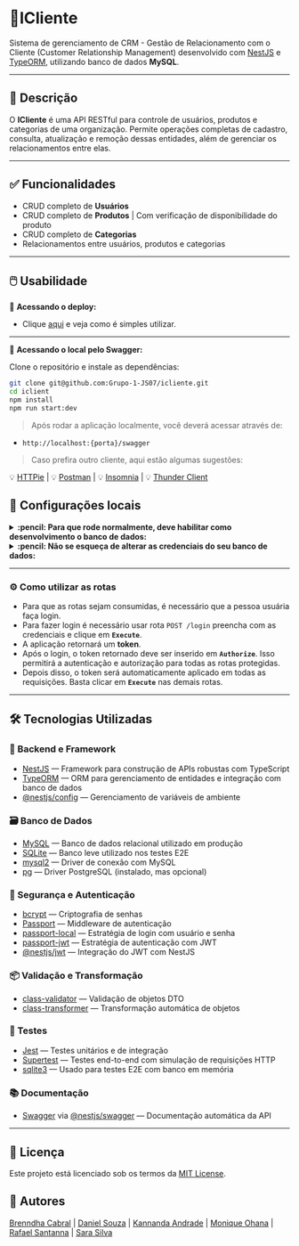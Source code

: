 # 🚀ICliente

Sistema de gerenciamento de CRM - Gestão de Relacionamento com o Cliente (Customer Relationship Management) desenvolvido com [NestJS](https://nestjs.com/) e [TypeORM](https://typeorm.io/), utilizando banco de dados **MySQL**.

---

## 📝 Descrição

O **ICliente** é uma API RESTful para controle de usuários, produtos e categorias de uma organização. Permite operações completas de cadastro, consulta, atualização e remoção dessas entidades, além de gerenciar os relacionamentos entre elas.

---

## ✅ Funcionalidades

- CRUD completo de **Usuários**
- CRUD completo de **Produtos** | Com verificação de disponibilidade do produto
- CRUD completo de **Categorias**
- Relacionamentos entre usuários, produtos e categorias

---

## 🖱️ Usabilidade

📍 **Acessando o deploy:**

- Clique [aqui](https://icliente.onrender.com/swagger) e veja como é simples utilizar.

---

📍 **Acessando o local pelo Swagger:**

Clone o repositório e instale as dependências:

```bash
git clone git@github.com:Grupo-1-JS07/icliente.git
cd iclient
npm install
npm run start:dev
```
> Após rodar a aplicação localmente, você deverá acessar através de:

- `http://localhost:{porta}/swagger` 

> Caso prefira outro cliente, aqui estão algumas sugestões:

  :bulb: [HTTPie](https://httpie.io/) | :bulb: [Postman](https://www.postman.com/) | :bulb: [Insomnia](https://insomnia.rest/) | :bulb: [Thunder Client](https://marketplace.visualstudio.com/items?itemName=rangav.vscode-thunder-client)

## 📍 Configurações locais

<details>

<summary id="env"><strong>:pencil: Para que rode normalmente, deve habilitar como desenvolvimento o banco de dados:</strong></summary><br/>

<img width="744" height="700" alt="image" src="https://github.com/user-attachments/assets/5bf6e185-02a0-44dc-95a3-6d4acbdbc2b3" />
</details>

<details>
  
<summary id="env"><strong>:pencil: Não se esqueça de alterar as credenciais do seu banco de dados:</strong></summary><br/>

<img width="829" height="630" alt="image" src="https://github.com/user-attachments/assets/66d11cbe-f8ef-4a58-a108-f8d8872ff8d1" />
</details>


---

### ⚙️ Como utilizar as rotas

- Para que as rotas sejam consumidas, é necessário que a pessoa usuária faça login.
- Para fazer login é necessário usar rota `POST /login` preencha com as credenciais e clique em **`Execute`**.
- A aplicação retornará um **token**.
- Após o login, o token retornado deve ser inserido em **`Authorize`**. Isso permitirá a autenticação e autorização para todas as rotas protegidas.
- Depois disso, o token será automaticamente aplicado em todas as requisições. Basta clicar em **`Execute`** nas demais rotas.

---

## 🛠 Tecnologias Utilizadas

### 🔧 Backend e Framework

- [NestJS](https://nestjs.com/) — Framework para construção de APIs robustas com TypeScript
- [TypeORM](https://typeorm.io/) — ORM para gerenciamento de entidades e integração com banco de dados
- [@nestjs/config](https://docs.nestjs.com/techniques/configuration) — Gerenciamento de variáveis de ambiente

### 🗃 Banco de Dados

- [MySQL](https://www.mysql.com/) — Banco de dados relacional utilizado em produção
- [SQLite](https://www.sqlite.org/index.html) — Banco leve utilizado nos testes E2E
- [mysql2](https://www.npmjs.com/package/mysql2) — Driver de conexão com MySQL
- [pg](https://www.npmjs.com/package/pg) — Driver PostgreSQL (instalado, mas opcional)

### 🧠 Segurança e Autenticação

- [bcrypt](https://www.npmjs.com/package/bcrypt) — Criptografia de senhas
- [Passport](https://www.passportjs.org/) — Middleware de autenticação
- [passport-local](http://www.passportjs.org/packages/passport-local/) — Estratégia de login com usuário e senha
- [passport-jwt](http://www.passportjs.org/packages/passport-jwt/) — Estratégia de autenticação com JWT
- [@nestjs/jwt](https://docs.nestjs.com/security/authentication#jwt-functionality) — Integração do JWT com NestJS

### 📦 Validação e Transformação

- [class-validator](https://github.com/typestack/class-validator) — Validação de objetos DTO
- [class-transformer](https://github.com/typestack/class-transformer) — Transformação automática de objetos

### 🧪 Testes

- [Jest](https://jestjs.io/) — Testes unitários e de integração
- [Supertest](https://github.com/visionmedia/supertest) — Testes end-to-end com simulação de requisições HTTP
- [sqlite3](https://www.npmjs.com/package/sqlite3) — Usado para testes E2E com banco em memória

### 📚 Documentação

- [Swagger](https://swagger.io/) via [@nestjs/swagger](https://docs.nestjs.com/openapi/introduction) — Documentação automática da API
---

## 📄 Licença

Este projeto está licenciado sob os termos da [MIT License](LICENSE).

## 📌 Autores

[Brenndha Cabral](https://www.linkedin.com/in/brenndhacabral/) | [Daniel Souza](https://www.linkedin.com/in/daniel-castro-de-souza-602491133/) | [Kannanda Andrade](https://www.linkedin.com/in/nnandak/) | [Monique Ohana](https://www.linkedin.com/in/moniqueohana/) | [Rafael Santanna](https://www.linkedin.com/in/rafael-selles-sant-anna/) | [Sara Silva](https://www.linkedin.com/in/sara-silva-9739b0183/)
